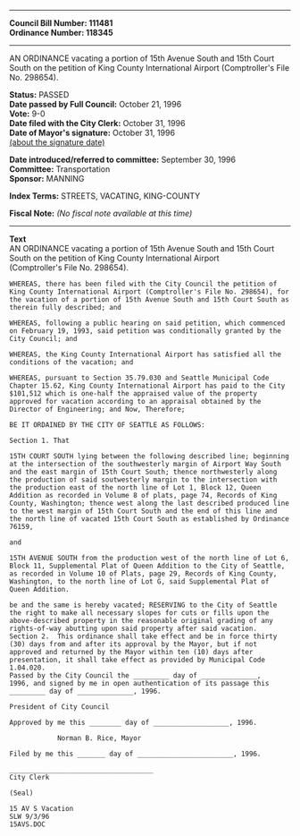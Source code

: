 * * * * *  
  
**Council Bill Number: [](#h0)[](#h2)111481**   
**Ordinance Number: 118345**  
  
* * * * *  
  
AN ORDINANCE vacating a portion of 15th Avenue South and 15th Court South on the petition of King County International Airport (Comptroller's File No. 298654).  
  
**Status:** PASSED   
**Date passed by Full Council:** October 21, 1996   
**Vote:** 9-0   
**Date filed with the City Clerk:** October 31, 1996   
**Date of Mayor's signature:** October 31, 1996   
[(about the signature date)](/~public/approvaldate.htm)   
  
  
**Date introduced/referred to committee:** September 30, 1996   
**Committee:** Transportation   
**Sponsor:** MANNING   
  
**Index Terms:** STREETS, VACATING, KING-COUNTY  
  
**Fiscal Note:** *(No fiscal note available at this time)*  
  
* * * * *  
  
**Text**  
    AN ORDINANCE vacating a portion of 15th Avenue South and 15th Court  
    South on the petition of King County International Airport  
    (Comptroller's File No. 298654).  
  
    WHEREAS, there has been filed with the City Council the petition of  
    King County International Airport (Comptroller's File No. 298654), for  
    the vacation of a portion of 15th Avenue South and 15th Court South as  
    therein fully described; and  
  
    WHEREAS, following a public hearing on said petition, which commenced  
    on February 19, 1993, said petition was conditionally granted by the  
    City Council; and  
  
    WHEREAS, the King County International Airport has satisfied all the  
    conditions of the vacation; and  
  
    WHEREAS, pursuant to Section 35.79.030 and Seattle Municipal Code  
    Chapter 15.62, King County International Airport has paid to the City  
    $101,512 which is one-half the appraised value of the property  
    approved for vacation according to an appraisal obtained by the  
    Director of Engineering; and Now, Therefore;  
  
    BE IT ORDAINED BY THE CITY OF SEATTLE AS FOLLOWS:  
  
    Section 1. That  
  
    15TH COURT SOUTH lying between the following described line; beginning  
    at the intersection of the southwesterly margin of Airport Way South  
    and the east margin of 15th Court South; thence northwesterly along  
    the production of said soutwesterly margin to the intersection with  
    the production east of the north line of Lot 1, Block 12, Queen  
    Addition as recorded in Volume 8 of plats, page 74, Records of King  
    County, Washington; thence west along the last described produced line  
    to the west margin of 15th Court South and the end of this line and  
    the north line of vacated 15th Court South as established by Ordinance  
    76159,  
  
    and  
  
    15TH AVENUE SOUTH from the production west of the north line of Lot 6,  
    Block 11, Supplemental Plat of Queen Addition to the City of Seattle,  
    as recorded in Volume 10 of Plats, page 29, Records of King County,  
    Washington, to the north line of Lot G, said Supplemental Plat of  
    Queen Addition.  
  
    be and the same is hereby vacated; RESERVING to the City of Seattle  
    the right to make all necessary slopes for cuts or fills upon the  
    above-described property in the reasonable original grading of any  
    rights-of-way abutting upon said property after said vacation.  
    Section 2.  This ordinance shall take effect and be in force thirty  
    (30) days from and after its approval by the Mayor, but if not  
    approved and returned by the Mayor within ten (10) days after  
    presentation, it shall take effect as provided by Municipal Code  
    1.04.020.  
    Passed by the City Council the _________ day of ______________,  
    1996, and signed by me in open authentication of its passage this  
    _________ day of ______________, 1996.  
  
    President of City Council  
  
    Approved by me this ________ day of ___________________, 1996.  
  
                Norman B. Rice, Mayor  
  
    Filed by me this _______ day of ________________________, 1996.  
  
    ____________________________________  
    City Clerk  
  
    (Seal)  
  
    15 AV S Vacation  
    SLW 9/3/96  
    15AVS.DOC  
